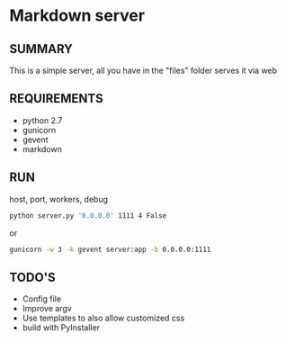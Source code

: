 # Markdown server

## SUMMARY
This is a simple server, all you have in the "files" folder serves it via web

## REQUIREMENTS

* python 2.7
* gunicorn
* gevent
* markdown

## RUN
host, port, workers, debug
```sh
python server.py '0.0.0.0' 1111 4 False
```
or
```sh
gunicorn -w 3 -k gevent server:app -b 0.0.0.0:1111
```

## TODO'S
* Config file
* Improve argv
* Use templates to also allow customized css
* build with PyInstaller
